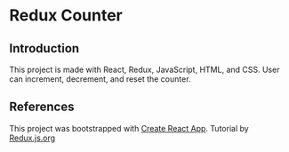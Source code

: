 # Redux Counter

## Introduction

This project is made with React, Redux, JavaScript, HTML, and CSS. 
User can increment, decrement, and reset the counter. 

## References

This project was bootstrapped with [Create React App](https://github.com/facebook/create-react-app).
Tutorial by [Redux.js.org](https://redux.js.org/tutorials/quick-start#use-redux-state-and-actions-in-react-components)




